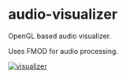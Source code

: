 audio-visualizer
================

OpenGL based audio visualizer. 

Uses FMOD for audio processing. 

[![visualizer](http://img.youtube.com/vi/WO-S7y5kbmo/0.jpg)](http://www.youtube.com/watch?v=WO-S7y5kbmo)
